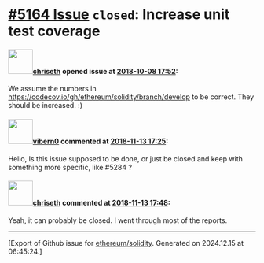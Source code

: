 # [\#5164 Issue](https://github.com/ethereum/solidity/issues/5164) `closed`: Increase unit test coverage

#### <img src="https://avatars.githubusercontent.com/u/9073706?v=4" width="50">[chriseth](https://github.com/chriseth) opened issue at [2018-10-08 17:52](https://github.com/ethereum/solidity/issues/5164):

We assume the numbers in https://codecov.io/gh/ethereum/solidity/branch/develop to be correct. They should be increased. :)

#### <img src="https://avatars.githubusercontent.com/u/19441097?u=73306cbacaa5ded0ef3fd4074f791ebadc27d930&v=4" width="50">[vibern0](https://github.com/vibern0) commented at [2018-11-13 17:25](https://github.com/ethereum/solidity/issues/5164#issuecomment-438359009):

Hello,
Is this issue supposed to be done, or just be closed and keep with something more specific, like  #5284 ?

#### <img src="https://avatars.githubusercontent.com/u/9073706?v=4" width="50">[chriseth](https://github.com/chriseth) commented at [2018-11-13 17:48](https://github.com/ethereum/solidity/issues/5164#issuecomment-438369275):

Yeah, it can probably be closed. I went through most of the reports.


-------------------------------------------------------------------------------



[Export of Github issue for [ethereum/solidity](https://github.com/ethereum/solidity). Generated on 2024.12.15 at 06:45:24.]
